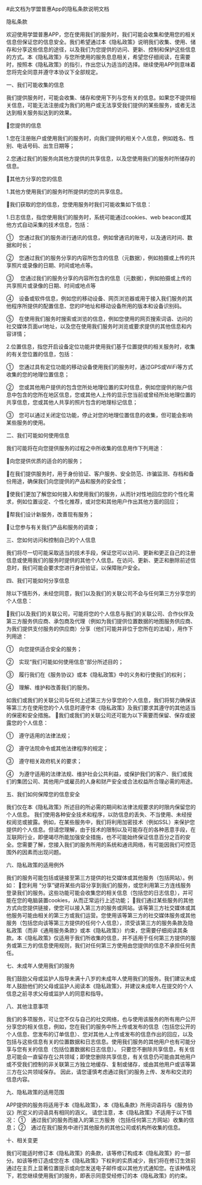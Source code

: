 #此文档为学盟普惠App的隐私条款说明文档

隐私条款

  欢迎使用学盟普惠APP，您在使用我们的服务时，我们可能会收集和使用您的相关信息但保证您的信息安全。我们希望通过本《隐私政策》说明我们收集、使用、储存和分享这些信息的途径，以及我们为您提供的访问、更新、控制和保护这些信息的方式。本《隐私政策》与您所使用的服务息息相关，希望您仔细阅读，在需要时，按照本《隐私政策》的指引，作出您认为适当的选择。继续使用APP则意味着您将完全同意并遵守本协议下全部规定。


一、我们可能收集的信息

我们提供服务时，可能会收集、储存和使用下列与您有关的信息。如果您不提供相关信息，可能无法注册成为我们的用户或无法享受我们提供的某些服务，或者无法达到相关服务拟达到的效果。

您提供的信息

1.您在注册账户或使用我们的服务时，向我们提供的相关个人信息，例如姓名、性别、电话号码、出生日期等；

2.您通过我们的服务向其他方提供的共享信息，以及您使用我们的服务时所储存的信息。

其他方分享的您的信息

1.其他方使用我们的服务时所提供的您的共享信息。

我们获取的您的信息，您使用服务时我们可能收集如下信息：

1.日志信息，指您使用我们的服务时，系统可能通过cookies、web beacon或其他方式自动采集的技术信息，包括：

①　您通过我们的服务进行通讯的信息，例如曾通讯的账号，以及通讯时间、数据和时长；

②　您通过我们的服务分享的内容所包含的信息（元数据），例如拍摄或上传的共享照片或录像的日期、时间或地点等。

③　 您通过我们的服务分享的内容所包含的信息（元数据），例如拍摄或上传的共享照片或录像的日期、时间或地点等

④　设备或软件信息，例如您的移动设备、网页浏览器或用于接入我们服务的其他程序所提供的配置信息、您的IP地址和移动设备所用的版本和设备识别码。

⑤　在使用我们服务时搜索或浏览的信息，例如您使用的网页搜索词语、访问的社交媒体页面url地址，以及您在使用我们服务时浏览或要求提供的其他信息和内容详情；

2.位置信息，指您开启设备定位功能并使用我们基于位置提供的相关服务时，收集的有关您位置的信息，包括：

①　您通过具有定位功能的移动设备使用我们的服务时，通过GPS或WiFi等方式收集的您的地理位置信息；

②　您或其他用户提供的包含您所处地理位置的实时信息，例如您提供的账户信息中包含的您所在地区信息，您或其他人上传的显示您当前或曾经所处地理位置的共享信息，您或其他人共享的照片包含的地理标记信息；

③　您可以通过关闭定位功能，停止对您的地理位置信息的收集，但可能会影响某些服务的使用。

二、我们可能如何使用信息

我们可能将在向您提供服务的过程之中所收集的信息用作下列用途：

向您提供优质的适合的的服务；

在我们提供服务时，用于身份验证、客户服务、安全防范、诈骗监测、存档和备份用途，确保我们向您提供的产品和服务的安全性；

使我们更加了解您如何接入和使用我们的服务，从而针对性地回应您的个性化需求，例如位置设定、个性化推荐，或对您和其他用户作出其他方面的回应；

帮我们设计新服务，改善现有服务；

让您参与有关我们产品和服务的调查；

三、您如何访问和控制自己的个人信息

我们将尽一切可能采取适当的技术手段，保证您可以访问、更新和更正自己的注册信息或使用我们的服务时提供的其他个人信息。在访问、更新、更正和删除前述信息时，我们可能会要求您进行身份验证，以保障账户安全。

四、我们可能如何分享信息

除以下情形外，未经您同意，我们以及我们的关联公司不会与任何第三方分享您的个人信息：

我们以及我们的关联公司，可能将您的个人信息与我们的关联公司、合作伙伴及第三方服务供应商、承包商及代理（例如为我们提供位置数据的地图服务供应商、为我们提供支付服务的供应商）分享（他们可能并非位于您所在的法域），用作下列用途：

①　向您提供适合安全的服务；

②　实现“我们可能如何使用信息”部分所述目的；

③　履行我们在《服务协议》或本《隐私政策》中的义务和行使我们的权利；

④　理解、维护和改善我们的服务。

如我们或我们的关联公司与任何上述第三方分享您的个人信息，我们将努力确保该等第三方在使用您的个人信息时遵守本《隐私政策》及我们要求其遵守的其他适当的保密和安全措施。
我们或我们的关联公司还可能为以下需要而保留、保存或披露您的个人信息：

①　遵守适用的法律法规；

②　遵守法院命令或其他法律程序的规定；

③　遵守相关政府机关的要求；

④　为遵守适用的法律法规、维护社会公共利益，或保护我们的客户、我们或我们的集团公司、其他用户或雇员的人身和财产安全或合法权益所合理必需的用途。

五、我们如何保障您的信息安全

我们仅在本《隐私政策》所述目的所必需的期间和法律法规要求的时限内保留您的个人信息。
我们使用各种安全技术和程序，以防信息的丢失、不当使用、未经授权阅览或披露。例如，在某些服务中，我们将利用加密技术（例如SSL）来保护您提供的个人信息。但请您理解，由于技术的限制以及可能存在的各种恶意手段，在互联网行业，即便竭尽所能加强安全措施，也不可能始终保证信息百分之百的安全。您需要了解，您接入我们的服务所用的系统和通讯网络，有可能因我们可控范围外的因素而出现问题。

六、隐私政策的适用例外

我们的服务可能包括或链接至第三方提供的社交媒体或其他服务（包括网站）。例如：
您利用 “分享”键将某些内容分享到我们的服务，或您利用第三方连线服务登录我们的服务。这些功能可能会收集您的相关信息（包括您的日志信息），并可能在您的电脑装置cookies，从而正常运行上述功能；
我们通过某些服务的其他方式向您提供链接，使您可以接入第三方的服务或网站。该等第三方社交媒体或其他服务可能由相关的第三方或我们运营。您使用该等第三方的社交媒体服务或其他服务（包括您向该等第三方提供的任何个人信息），须受该第三方的服务条款及隐私政策（而非《通用服务条款》或本《隐私政策》）约束，您需要仔细阅读其条款。本《隐私政策》仅适用于我们所收集的信息，并不适用于任何第三方提供的服务或第三方的信息使用规则，我们对任何第三方使用由您提供的信息不承担任何责任。

七、未成年人使用我们的服务

我们鼓励父母或监护人指导未满十八岁的未成年人使用我们的服务。我们建议未成年人鼓励他们的父母或监护人阅读本《隐私政策》，并建议未成年人在提交的个人信息之前寻求父母或监护人的同意和指导。

八、其他注意事项

我们的多项服务，可让您不仅与自己的社交网络，也与使用该服务的所有用户公开分享您的相关信息，例如，您在我们的服务中所上传或发布的信息（包括您公开的个人信息、您发布的订单信息）、您对其他人上传或发布的信息作出的回应，以及包括与这些信息有关的位置数据和日志信息。使用我们服务的其他用户也有可能分享与您有关的信息（包括位置数据和日志信息）。
只要您不删除共享信息，有关信息可能会一直留存在公共领域；即使您删除共享信息，有关信息仍可能由其他用户或不受我们控制的非关联第三方独立地缓存、复制或储存，或由其他用户或该等第三方在公共领域保存。
因此，请您谨慎考虑通过我们的服务上传、发布和交流的信息内容。

九、隐私政策的适用范围

APP提供的服务将适用于本《隐私政策》，本《隐私条款》所用词语将与《服务协议》所定义的词语具有相同的涵义。
请您注意，本《隐私政策》不适用于以下情况：
①　通过我们的服务而接入的第三方服务（包括任何第三方网站）收集的信息；
②　通过在我们服务中进行其他服务的其他公司或机构所收集的信息。

十、相关变更

我们可能适时修订本《隐私政策》的条款，该等修订构成本《隐私政策》的一部分。如该等修订造成您在本《隐私政策》下权利的实质减少，我们将在修订生效前通过在主页上显著位置提示或向您发送电子邮件或以其他方式通知您。在该种情况下，若您继续使用我们的服务，即表示同意受经修订的本《隐私政策》的约束。
